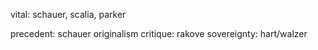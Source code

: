 vital: schauer, scalia, parker

precedent: schauer 
originalism critique: rakove
sovereignty: hart/walzer